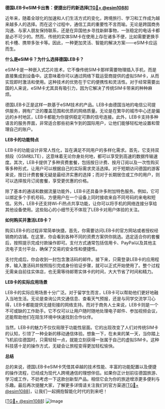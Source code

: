 **德国LEB卡eSIM卡出售：便捷出行的新选择[[TG💪+ @esim1088](https://t.me/s/esim1088)]**

近年来，随着全球化的加速和人们生活方式的变化，跨境旅行、学习和工作成为越来越多人的选择。而在这个过程中，通信工具的重要性不言而喻。无论是跨国商务沟通、与家人朋友保持联系，还是在异国他乡寻找新鲜事物，一张稳定的电话卡都是必不可少的。然而，传统的实体SIM卡在使用上存在诸多不便，比如需要更换手机卡槽、携带多张卡等。因此，一种更加灵活、智能的解决方案——eSIM卡应运而生。

**什么是eSIM卡？为什么选择德国LEB卡？**

eSIM卡是一种嵌入式芯片技术，它不像传统SIM卡那样需要物理插入手机，而是直接集成到设备中。这意味着你可以通过网络下载运营商提供的虚拟SIM卡，从而实现即时激活和使用。这种技术的优势在于它的便携性和灵活性。对于经常需要出国的人来说，eSIM卡尤其具有吸引力，因为它解决了传统SIM卡带来的种种麻烦。

德国LEB卡正是这样一款基于eSIM技术的产品。LEB卡由德国当地的电信公司提供服务，拥有广泛的覆盖范围和优质的网络质量。无论是在繁华的城市中心还是偏远的乡村地区，LEB卡都能为你提供稳定可靠的信号连接。此外，LEB卡支持多种语言的服务界面，非常适合那些初来乍到的国际用户，让他们能够轻松地设置和管理自己的账户。

**LEB卡的功能特点**

LEB卡的功能设计非常人性化，旨在满足不同用户的多样化需求。首先，它支持双频段（GSM和LTE），这意味着无论你身处何地，都可以享受到高速的数据传输速度。其次，LEB卡提供了多种资费套餐，包括按日计费、按月订阅以及一次性购买等多种形式，让用户可以根据自己的实际需求灵活选择。对于短期访问德国的游客来说，按日计费套餐无疑是最经济实惠的选择；而对于长期居住或工作的用户，则可以选择按月订阅套餐，享受更优惠的价格。

除了基本的通话和数据流量功能外，LEB卡还具备许多附加特色服务。例如，它可以绑定多个手机号码，方便用户在一个设备上同时接收来自不同号码的来电和短信。另外，LEB卡还支持Wi-Fi热点共享功能，让你可以将手机的网络连接分享给其他设备使用。这些贴心的小细节无不体现了LEB卡对用户体验的关注。

**如何购买并激活LEB卡？**

购买LEB卡的过程非常简单快捷。首先，你需要访问LEB卡的官方网站或者授权经销商的店铺。在这里，你会看到各种不同的资费方案供你挑选。选定适合你的套餐后，按照提示完成付款操作即可。支付方式通常包括信用卡、PayPal以及其他主流电子支付平台，确保了交易的安全性和便捷性。

支付完成后，你会收到一封包含激活码的邮件。接下来，只需登录LEB卡的应用程序，输入激活码并按照指引完成身份验证步骤，就可以正式开始使用了。整个过程无需亲自前往实体店，也无需等待邮寄实体卡的时间，大大节省了时间和精力。

**LEB卡的实际应用场景**

LEB卡的实际应用场景十分广泛。对于留学生而言，LEB卡可以帮助他们更好地融入当地生活。无论是查询公共交通信息、查看天气预报，还是与同学交流学习心得，LEB卡都能提供无缝衔接的网络支持。而对于商务人士来说，LEB卡则是一个不可或缺的工作助手。它不仅可以让用户随时随地处理电子邮件、参加视频会议，还能帮助他们在陌生环境中快速找到合作伙伴。

当然，LEB卡的魅力不仅仅局限于功能性层面。它的出现改变了人们对传统SIM卡的认知，引领了一种全新的移动通信体验。想象一下，在未来的某一天，当你踏上飞机前往德国时，只需轻轻一点，就能立刻获得一张属于自己的虚拟SIM卡。这种科技感十足的操作方式，无疑会让旅程变得更加轻松愉快。

**总结**

总的来说，德国LEB卡eSIM卡凭借其卓越的技术性能、丰富的功能配置以及便捷的操作流程，已经成为现代人跨境通信的理想伴侣。如果你正计划前往德国旅游、学习或工作，不妨考虑一下这款创新型产品。相信它会为你的旅途增添更多便利与乐趣。最后再次提醒大家，了解更多详情请关注我们的官方渠道[[TG💪+ @esim1088](https://t.me/s/esim1088)]，让我们一起拥抱智能化时代的到来吧！

[[TG💪+ @esim1088](https://t.me/s/esim1088)] ![Image](https://i.postimg.cc/4NQfJmqS/Snipaste-2025-05-13-00-14-12.png)